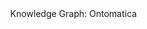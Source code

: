 <style> body { margin: 0; } </style>
 <script src="//unpkg.com/three"></script>
  <script src="//unpkg.com/three-spritetext"></script>
  <script src="//unpkg.com/element-resize-detector/dist/element-resize-detector.min.js"></script>
  <script src="//unpkg.com/3d-force-graph"></script>
 
  <div id="3d-graph" style='visibility:hidden;' ></div>
  
<script src="https://unpkg.com/three@0.119.1/build/three.js"></script>
<script src="https://unpkg.com/three-spritetext@1.5.2/dist/three-spritetext.min.js"></script>
<script src="https://unpkg.com/3d-force-graph@1.66.6/dist/3d-force-graph.min.js"></script>

<title>
Knowledge Graph: Ontomatica
</title>

</head>
<body>

<div id="3d-graph"></div>

<div class="filtresX">
Knowledge Graph: Ontomatica
</div>

<div class="rightside-buttons">
<div class="recenter" onClick="Graph.cameraPosition({ x: 0, y: 0, z: 800 }, { x: 0, y: 0, z: 0 }, 2000);"></div>
</div>

<script>

const Graph = ForceGraph3D()
(document.getElementById("3d-graph"))
//.jsonUrl("https://benetta.io/graph/fdg-1/data.json")
.jsonUrl("https://afdsi.com/data/onto-id-v3/data.json")

// NODES
.nodeLabel("name")
//.nodeAutoColorBy("group")
.nodeVal("value")
.nodeResolution("20")

.nodeColor(d => {

if (d.name === "@Intangible"){return "#D1D5DB";}
else if (d.name === "Audience"){return "#93a806";}
else if (d.name === "Enumeration"){return "#78350F";}
else if (d.name === "Health Aspect Enumeration"){return "#D97706";}
else if (d.name === "Medical Enumeration"){return "#D97706";}
else if (d.name === "Nonprofit Type"){return "#D97706";}
else if (d.name === "US Nonprofit Type"){return "#FCD34D";}
else if (d.name === "501C3"){return "#FDE68A";}
else if (d.name === "Restricted Diet"){return "#D97706";}
else if (d.name === "Language"){return "#36688d";}
else if (d.name === "Offer"){return "#0000ff";}
else if (d.name === "Price Specification"){return "#0E7490";}
else if (d.name === "Quantitative Value"){return "#06B6D4";}
else if (d.name === "Service"){return "#D97706";}
else if (d.name === "WebAPI"){return "#FCD34D";}
else if (d.name === "Structured Value"){return "#78350F";}
else if (d.name === "Nutrition Information"){return "#D97706";}
else if (d.name === "Specialty"){return "#701A75";}
else if (d.name === "Warranty Promise"){return "#9CA3AF";}
else if (d.name === "Agriculture Profession"){return "#bed905";}
else if (d.name === "Agricultural Engineers"){return "#dbb4da";}
else if (d.name === "Agricultural Inspectors"){return "#dbb4da";}
else if (d.name === "Animal Breeders"){return "#dbb4da";}
else if (d.name === "Animal Scientists"){return "#dbb4da";}
else if (d.name === "Farming and Fishing Occupations"){return "#dbb4da";}
else if (d.name === "Pesticide Handlers; Sprayers; and Applicators, Vegetation"){return "#dbb4da";}
else if (d.name === "Soil and Plant Scientists"){return "#dbb4da";}
else if (d.name === "Veterinarians"){return "#dbb4da";}
else if (d.name === "Veterinary Technologists and Technicians"){return "#dbb4da";}
else if (d.name === "Food Processing Profession"){return "#bed905";}
else if (d.name === "Bakers"){return "#dbb4da";}
else if (d.name === "Butchers and Meat Cutters"){return "#dbb4da";}
else if (d.name === "Food Batchmakers"){return "#dbb4da";}
else if (d.name === "Food Preparation and Serving Related Occupations"){return "#dbb4da";}
else if (d.name === "Food Scientists and Technologists"){return "#dbb4da";}
else if (d.name === "Slaughterers and Meat Packers"){return "#dbb4da";}
else if (d.name === "Chemical Creation Profession"){return "#bed905";}
else if (d.name === "Chemical Engineers"){return "#dbb4da";}
else if (d.name === "Chemists"){return "#dbb4da";}
else if (d.name === "Information Management Profession"){return "#bed905";}
else if (d.name === "Curators"){return "#dbb4da";}
else if (d.name === "Interpreters and Translators"){return "#dbb4da";}
else if (d.name === "Human Health Profession"){return "#bed905";}
else if (d.name === "Bioengineers and Biomedical Engineers"){return "#dbb4da";}
else if (d.name === "Biochemists and Biophysicists"){return "#dbb4da";}
else if (d.name === "Dietitians and Nutritionists"){return "#dbb4da";}
else if (d.name === "Epidemiologists"){return "#dbb4da";}
else if (d.name === "Life, Physical, and Social Science Occupations"){return "#dbb4da";}
else if (d.name === "Medical and Clinical Laboratory Technologists"){return "#dbb4da";}
else if (d.name === "Medical Records Specialists"){return "#dbb4da";}
else if (d.name === "Medical Scientists"){return "#dbb4da";}
else if (d.name === "Microbiologists"){return "#dbb4da";}
else if (d.name === "Pharmacists"){return "#dbb4da";}
else if (d.name === "Animal Science and Animal Products"){return "#F0ABFC";}
else if (d.name === "Biological Sciences"){return "#F0ABFC";}
else if (d.name === "Breeding and Genetic Improvement"){return "#F0ABFC";}
else if (d.name === "Food and Human Nutrition"){return "#F0ABFC";}
else if (d.name === "Health and Pathology"){return "#F0ABFC";}
else if (d.name === "Insects and Entomology"){return "#F0ABFC";}
else if (d.name === "Natural Resources, Earth and Environment"){return "#F0ABFC";}
else if (d.name === "Physical and Chemical Sciences"){return "#F0ABFC";}
else if (d.name === "Plant Science and Plant Products"){return "#F0ABFC";}
else if (d.name === "Taxonomic Classification of Organisms"){return "#F0ABFC";}
else if (d.name === "Information Technology, Data Engineering"){return "#F0ABFC";}
else if (d.name === "Information Product"){return "#ee6c81";}
else if (d.name === "Data Kit"){return "#192e5b";}
else if (d.name === "Substance Data Kit"){return "#720017";}
else if (d.name === "Product Data Kit"){return "#d8d583";}
else if (d.name === "Chemical Product Data Kit"){return "#f3d480";}
else if (d.name === "Food Product Data Kit"){return "#f3d480";}
else if (d.name === "Drug Product Data Kit"){return "#f3d480";}
else if (d.name === "Cosmetics Product Data Kit"){return "#f3d480";}
else if (d.name === "Textile Product Data Kit"){return "#f3d480";}
else if (d.name === "Linked Data Indexing"){return "#192e5b";}
else if (d.name === "Knowledge Graph Kit"){return "#192e5b";}
else if (d.name === "Agriculture Graph Kit"){return "#55d9c0";}
else if (d.name === "Aquaculture Graph Kit"){return "#c7f6ec";}
else if (d.name === "Product Identity Graph Kit"){return "#107050";}
else if (d.name === "Food, Drink & Meal Graph Kit"){return "#02231c";}
else if (d.name === "Sensory Science Graph Kit"){return "#4dd8ad";}
else if (d.name === "Human Health Graph Kit"){return "#0444bf";}
else if (d.name === "Product Safety Graph Kit"){return "#0584f2";}
else if (d.name === "Regulation & Trade Graph Kit"){return "#0aaff1";}
else if (d.name === "Consumer Service Graph Kit"){return "#edf259";}
else if (d.name === "Public Service & Research Graph Kit"){return "#a79674";}
else if (d.name === "Product Design & Development Graph Kit"){return "#f09285";}
else if (d.name === "Graph Application"){return "#728ca3";}
else if (d.name === "Web Enabled Directed Graph Engine"){return "#73c0f4";}
else if (d.name === "Graph Analysis"){return "#f3e46c";}
else if (d.name === "Electronic Product"){return "#0584f2";}
else if (d.name === "Electronic Label"){return "#0aaff1";}
else if (d.name === "Electronic Record"){return "#edf259";}
else if (d.name === "Electronic Biography"){return "#a79674";}
else if (d.name === "Electronic Commerce"){return "#a3586d";}
else if (d.name === "Electronic Product Passport"){return "#574a72";}
else if (d.name === "Electronic Border Control"){return "#f3b05a";}
else if (d.name === "Machine Automation Product"){return "#93a806";}
else if (d.name === "Machine Reasoning and Learning Product"){return "#bed905";}
else if (d.name === "Legacy Migration Product"){return "#012172";}
else if (d.name === "Development Product"){return "#ee6c81";}
else if (d.name === "Platform for Ontology"){return "#23345c";}
else if (d.name === "Plato Toolchain"){return "#f1ba48";}
else if (d.name === "Item Markup Language - Linked Data"){return "#f1ba48";}
else if (d.name === "Python Development Environment"){return "#5398d9";}
else if (d.name === "Python tools"){return "#d96b03";}
else if (d.name === "PyThing"){return "#d96b03";}
else if (d.name === "Chemical Entities of Food Significance"){return "#73c0f4";}
else if (d.name === "Chemical Entities with Medical Applications, Therapeutic Indications and Consequences"){return "#b5b3be";}
else if (d.name === "Dietary Data Reference"){return "#f3e46c";}
else if (d.name === "Food Data Kit"){return "#b5b3be";}
else if (d.name === "Vocal"){return "#f3e46c";}
else if (d.name === "Glucosinolates Research"){return "#b5b3be";}
else if (d.name === "Homeopathic Remedies"){return "#f3e46c";}
else if (d.name === "Reference Library"){return "#b5b3be";}
else if (d.name === "Specialty Foods"){return "#f3e46c";}
else if (d.name === "Dietary Supplements"){return "#b5b3be";}
else if (d.name === "USDA Food and Nutrient Database for Dietary Studies"){return "#f3e46c";}
else if (d.name === "USDA Standard Reference"){return "#b5b3be";}
else if (d.name === "Graph Visualization"){return "#be7052";}
else if (d.name === "Graph Analytics"){return "#f1ded1";}
else if (d.name === "Afro-Asiatic languages"){return "#bda589";}
else if (d.name === "Arabic"){return "#f49f05";}
else if (d.name === "Austro-Asiatic languages"){return "#bda589";}
else if (d.name === "Khmer"){return "#f49f05";}
else if (d.name === "Vietnamese"){return "#f49f05";}
else if (d.name === "Austronesian languages"){return "#bda589";}
else if (d.name === "Malay"){return "#f49f05";}
else if (d.name === "Dravidian languages"){return "#bda589";}
else if (d.name === "Telugu"){return "#f49f05";}
else if (d.name === "Sino-Tibetan languages"){return "#bda589";}
else if (d.name === "Burmese"){return "#f49f05";}
else if (d.name === "Chinese"){return "#f49f05";}
else if (d.name === "Indo-European languages"){return "#bda589";}
else if (d.name === "Czech"){return "#f49f05";}
else if (d.name === "English"){return "#f49f05";}
else if (d.name === "English Great Britain"){return "#f3cd05";}
else if (d.name === "English United States"){return "#f3cd05";}
else if (d.name === "French"){return "#f49f05";}
else if (d.name === "German"){return "#f49f05";}
else if (d.name === "Hindi"){return "#f49f05";}
else if (d.name === "Italian"){return "#f49f05";}
else if (d.name === "Persian"){return "#f49f05";}
else if (d.name === "Polish"){return "#f49f05";}
else if (d.name === "Portuguese"){return "#f49f05";}
else if (d.name === "Romanian"){return "#f49f05";}
else if (d.name === "Russian"){return "#f49f05";}
else if (d.name === "Slovak"){return "#f49f05";}
else if (d.name === "Spanish"){return "#f49f05";}
else if (d.name === "Swedish"){return "#f49f05";}
else if (d.name === "Ukrainian"){return "#f49f05";}
else if (d.name === "Japonic languages"){return "#bda589";}
else if (d.name === "Japanese"){return "#f49f05";}
else if (d.name === "Koreanic languages"){return "#bda589";}
else if (d.name === "Korean"){return "#f49f05";}
else if (d.name === "Ibero-Caucasian languages"){return "#bda589";}
else if (d.name === "Georgian"){return "#f49f05";}
else if (d.name === "Kra-Dai languages"){return "#bda589";}
else if (d.name === "Lao"){return "#f49f05";}
else if (d.name === "Thai"){return "#f49f05";}
else if (d.name === "Turkic languages"){return "#bda589";}
else if (d.name === "Turkish"){return "#f49f05";}
else if (d.name === "Uralic languages"){return "#bda589";}
else if (d.name === "Hungarian"){return "#f49f05";}
else if (d.name === "Ontology"){return "#006400";}
else if (d.name === "Biology-and-Chemistry"){return "#008b8b";}
else if (d.name === "Biochemistry"){return "#00fa9a";}
else if (d.name === "Genotype"){return "#00fa9a";}
else if (d.name === "Health"){return "#00fa9a";}
else if (d.name === "Phenotype"){return "#00fa9a";}
else if (d.name === "Protein"){return "#00fa9a";}
else if (d.name === "Research-Analysis-Methods"){return "#00fa9a";}
else if (d.name === "Species"){return "#00fa9a";}
else if (d.name === "Education"){return "#008b8b";}
else if (d.name === "Career-Description"){return "#00fa9a";}
else if (d.name === "Skill-Competence"){return "#00fa9a";}
else if (d.name === "Training"){return "#00fa9a";}
else if (d.name === "Finance-and-Trade"){return "#008b8b";}
else if (d.name === "Finance"){return "#00fa9a";}
else if (d.name === "Trade"){return "#00fa9a";}
else if (d.name === "Transportation"){return "#00fa9a";}
else if (d.name === "Food-and-Nutrition"){return "#008b8b";}
else if (d.name === "Agriculture"){return "#00fa9a";}
else if (d.name === "Commodity"){return "#00fa9a";}
else if (d.name === "Food-Composition"){return "#00fa9a";}
else if (d.name === "Food-Quality"){return "#00fa9a";}
else if (d.name === "Food-Safety"){return "#00fa9a";}
else if (d.name === "Food-Specification"){return "#00fa9a";}
else if (d.name === "Nutrition"){return "#00fa9a";}
else if (d.name === "Government-and-Regulation"){return "#008b8b";}
else if (d.name === "European-Union"){return "#00fa9a";}
else if (d.name === "United-Nations"){return "#00fa9a";}
else if (d.name === "United-States"){return "#00fa9a";}
else if (d.name === "Information-Technology"){return "#008b8b";}
else if (d.name === "Archival-Science"){return "#00fa9a";}
else if (d.name === "Data-Processing"){return "#00fa9a";}
else if (d.name === "Security"){return "#00fa9a";}
else if (d.name === "Software"){return "#00fa9a";}
else if (d.name === "Supply-Chain"){return "#00fa9a";}
else if (d.name === "Lexicon-and-Relations"){return "#008b8b";}
else if (d.name === "Lexicon"){return "#00fa9a";}
else if (d.name === "National-Language"){return "#00fa9a";}
else if (d.name === "Relations"){return "#00fa9a";}
else if (d.name === "Measurement-and-Statistics"){return "#008b8b";}
else if (d.name === "Information-Artifact"){return "#00fa9a";}
else if (d.name === "Measurement"){return "#00fa9a";}
else if (d.name === "Statistics"){return "#00fa9a";}
else if (d.name === "Sensor-and-Automation"){return "#008b8b";}
else if (d.name === "Agriculture-Automation"){return "#00fa9a";}
else if (d.name === "Machine-Control"){return "#00fa9a";}
else if (d.name === "Machine-Learning"){return "#00fa9a";}
else if (d.name === "Sensors"){return "#00fa9a";}
else if (d.name === "Space-and-Time"){return "#008b8b";}
else if (d.name === "Space-Climate"){return "#00fa9a";}
else if (d.name === "Space-Environment-Science"){return "#00fa9a";}
else if (d.name === "Space-Geography"){return "#00fa9a";}
else if (d.name === "Space-Soil"){return "#00fa9a";}
else if (d.name === "Space-Species"){return "#00fa9a";}
else if (d.name === "Time"){return "#00fa9a";}
else if (d.name === "Amino Acids"){return "#9acd32";}
else if (d.name === "Chemical Entities of Biological Interest"){return "#9acd32";}
else if (d.name === "Food Additive Biochemistry"){return "#9acd32";}
else if (d.name === "Food Contact Material Biochemistry"){return "#9acd32";}
else if (d.name === "Food Nutrient Biochemistry"){return "#9acd32";}
else if (d.name === "Food Protection Biochemistry"){return "#9acd32";}
else if (d.name === "Human Pathways"){return "#9acd32";}
else if (d.name === "Lipids"){return "#9acd32";}
else if (d.name === "Organoleptic Biochemistry"){return "#9acd32";}
else if (d.name === "Gene Ontology"){return "#9acd32";}
else if (d.name === "Drug Ontology"){return "#9acd32";}
else if (d.name === "US NIH Medical Subject Headings"){return "#9acd32";}
else if (d.name === "Integrated Taxonomic Information System"){return "#9acd32";}
else if (d.name === "GS1 Ontology"){return "#3cb371";}
else if (d.name === "Fish Ontology"){return "#7cfc00";}
else if (d.name === "US FDA SPL"){return "#0000ff";}
else if (d.name === "Provenance Ontology"){return "#ffd700";}
else if (d.name === "US Library of Congress Subject Headings"){return "#ffd700";}
else if (d.name === "Information Classes"){return "#0000ff";}
else if (d.name === "Information Types"){return "#0000ff";}
else if (d.name === "ISO 11238"){return "#eee8aa";}
else if (d.name === "Web Ontology Language"){return "#eee8aa";}
else if (d.name === "Resource Description Framework (RDF)"){return "#eee8aa";}
else if (d.name === "Schema.org"){return "#eee8aa";}
else if (d.name === "Simple Knowledge Organization System"){return "#eee8aa";}
else if (d.name === "UN FAO AGROVOC"){return "#eee8aa";}
else if (d.name === "USDA National Agricultural Library Thesaurus"){return "#eee8aa";}
else if (d.name === "US NIH NCI Thesaurus"){return "#eee8aa";}
else if (d.name === "Lexicon Model for Ontologies"){return "#eee8aa";}
else if (d.name === "Relations Ontology"){return "#dda0dd";}
else if (d.name === "Wikimedia Wikidata"){return "#dda0dd";}
else if (d.name === "Blood Glucose Monitoring Ontology"){return "#dcdcdc";}
else if (d.name === "Semantic Sensor Network Ontology"){return "#dcdcdc";}
else if (d.name === "Life Cycle Analysis Ontology"){return "#8fbc8f";}
else if (d.name === "Soil Chemistry Ontology US DOI US GS"){return "#808000";}
else if (d.name === "Soil Composition Ontology"){return "#808000";}
else if (d.name === "Technology"){return "#8f4f06";}
else if (d.name === "Information Technologies"){return "#73c0f4";}
else if (d.name === "Graph Format"){return "#5aa382";}
else if (d.name === "Knowledge Format"){return "#78d68c";}
else if (d.name === "Definition & Documentation"){return "#bda728";}
else if (d.name === "Graph Validation"){return "#704307";}
else if (d.name === "Graph Query"){return "#f7b178";}
else if (d.name === "Graph Visualization"){return "#253f5b";}
else if (d.name === "Natural Language Format"){return "#4f728e";}
else if (d.name === "Data Storage Format"){return "#be8260";}
else if (d.name === "Development Environment"){return "#d7b095";}
else if (d.name === "Web Format"){return "#74412b";}
else if (d.name === "Infrastructure"){return "#777ca8";}
else if (d.name === "Wearable Technology"){return "#73c0f4";}
else if (d.name === "Agriculture Technology"){return "#3cb371";}
else if (d.name === "Resource Description Framework"){return "#5aa382";}
else if (d.name === "JSON-LD"){return "#5aa382";}
else if (d.name === "Web Ontology Language"){return "#78d68c";}
else if (d.name === "Description Logic"){return "#78d68c";}
else if (d.name === "Protege"){return "#bda728";}
else if (d.name === "Sphinx"){return "#bda728";}
else if (d.name === "Linked Open Data Environment"){return "#bda728";}
else if (d.name === "Neuron"){return "#bda728";}
else if (d.name === "Structured Data Linter"){return "#704307";}
else if (d.name === "Structured Data Testing Tool"){return "#704307";}
else if (d.name === "Shape Constraints Language"){return "#704307";}
else if (d.name === "SPARQL"){return "#f7b178";}
else if (d.name === "Faceted Search"){return "#f7b178";}
else if (d.name === "Web Enables Directed Graph Engine"){return "#253f5b";}
else if (d.name === "Data Driven Documents"){return "#253f5b";}
else if (d.name === "Unicode"){return "#4f728e";}
else if (d.name === "Notation 3"){return "#be8260";}
else if (d.name === "Triplestore"){return "#be8260";}
else if (d.name === "MySQL"){return "#be8260";}
else if (d.name === "Python"){return "#d7b095";}
else if (d.name === "Haskell"){return "#d7b095";}
else if (d.name === "Javascript"){return "#d7b095";}
else if (d.name === "Accelerated Mobile Page"){return "#74412b";}
else if (d.name === "Amazon Web Services"){return "#777ca8";}
else if (d.name === "@Place"){return "#74412b";}
else if (d.name === "Africa"){return "#A0522D";}
else if (d.name === "Africa, Eastern"){return "#a37c27";}
else if (d.name === "Kenya"){return "#a37c27";}
else if (d.name === "Africa, Northern"){return "#a37c27";}
else if (d.name === "Egypt"){return "#a37c27";}
else if (d.name === "Africa, Southern"){return "#a37c27";}
else if (d.name === "South Africa"){return "#a37c27";}
else if (d.name === "Asia"){return "#A0522D";}
else if (d.name === "Asia, Northeast"){return "#a37c27";}
else if (d.name === "China, Peoples Republic Of"){return "#a37c27";}
else if (d.name === "China, Republic Of"){return "#a37c27";}
else if (d.name === "Hong Kong"){return "#a37c27";}
else if (d.name === "Japan"){return "#a37c27";}
else if (d.name === "Korea, Republic Of"){return "#a37c27";}
else if (d.name === "Asia, Southeast"){return "#a37c27";}
else if (d.name === "Singapore"){return "#a37c27";}
else if (d.name === "Asia, Southern"){return "#a37c27";}
else if (d.name === "India"){return "#a37c27";}
else if (d.name === "Asia, Western"){return "#a37c27";}
else if (d.name === "Pakistan"){return "#a37c27";}
else if (d.name === "Middle East"){return "#a37c27";}
else if (d.name === "Israel"){return "#a37c27";}
else if (d.name === "Kuwait"){return "#a37c27";}
else if (d.name === "Qatar"){return "#a37c27";}
else if (d.name === "Saudi Arabia"){return "#a37c27";}
else if (d.name === "Turkey"){return "#a37c27";}
else if (d.name === "United Arab Emirates"){return "#a37c27";}
else if (d.name === "Australia"){return "#A0522D";}
else if (d.name === "Central America"){return "#A0522D";}
else if (d.name === "Costa Rica"){return "#a37c27";}
else if (d.name === "Europe"){return "#A0522D";}
else if (d.name === "Europe, Central"){return "#a37c27";}
else if (d.name === "German Federal Republic"){return "#a37c27";}
else if (d.name === "Europe, Eastern"){return "#a37c27";}
else if (d.name === "Czech Republic"){return "#a37c27";}
else if (d.name === "Poland"){return "#a37c27";}
else if (d.name === "Russia"){return "#a37c27";}
else if (d.name === "Turkey"){return "#a37c27";}
else if (d.name === "Europe, Southern"){return "#a37c27";}
else if (d.name === "Italy"){return "#a37c27";}
else if (d.name === "Portugal"){return "#a37c27";}
else if (d.name === "Spain"){return "#a37c27";}
else if (d.name === "Europe, Western"){return "#a37c27";}
else if (d.name === "Belgium"){return "#a37c27";}
else if (d.name === "France"){return "#a37c27";}
else if (d.name === "Ireland"){return "#a37c27";}
else if (d.name === "Netherlands"){return "#a37c27";}
else if (d.name === "Switzerland"){return "#a37c27";}
else if (d.name === "United Kingdom"){return "#a37c27";}
else if (d.name === "Scandinavia"){return "#a37c27";}
else if (d.name === "Denmark"){return "#a37c27";}
else if (d.name === "Finland"){return "#a37c27";}
else if (d.name === "Norway"){return "#a37c27";}
else if (d.name === "Sweden"){return "#a37c27";}
else if (d.name === "North America"){return "#A0522D";}
else if (d.name === "Canada"){return "#a37c27";}
else if (d.name === "British Columbia"){return "#a37c27";}
else if (d.name === "Ontario"){return "#a37c27";}
else if (d.name === "Quebec"){return "#a37c27";}
else if (d.name === "Mexico"){return "#a37c27";}
else if (d.name === "United States"){return "#A0522D";}
else if (d.name === "Middle Atlantic States"){return "#A0522D";}
else if (d.name === "District Of Columbia"){return "#a37c27";}
else if (d.name === "Maryland"){return "#a37c27";}
else if (d.name === "Midwestern States"){return "#a37c27";}
else if (d.name === "Michigan"){return "#a37c27";}
else if (d.name === "Missouri"){return "#a37c27";}
else if (d.name === "Northeastern States"){return "#a37c27";}
else if (d.name === "Massachusetts"){return "#a37c27";}
else if (d.name === "New York"){return "#a37c27";}
else if (d.name === "Southeastern States"){return "#a37c27";}
else if (d.name === "North Carolina"){return "#a37c27";}
else if (d.name === "Southwestern States"){return "#a37c27";}
else if (d.name === "Texas"){return "#a37c27";}
else if (d.name === "Western States"){return "#a37c27";}
else if (d.name === "California"){return "#a37c27";}
else if (d.name === "Washington"){return "#a37c27";}
else if (d.name === "Pacific Ocean islands"){return "#a37c27";}
else if (d.name === "Philippines"){return "#a37c27";}
else if (d.name === "South America"){return "#A0522D";}
else if (d.name === "Argentina"){return "#a37c27";}
else if (d.name === "Brazil"){return "#a37c27";}
else if (d.name === "Chile"){return "#a37c27";}
else if (d.name === "Geopolitical Designation"){return "#4169e1";}
else if (d.name === "Codex Alimentarius Commission Countries"){return "#00bfff";}
else if (d.name === "Organization for Economic Cooperation and Development (OECD)"){return "#00bfff";}
else if (d.name === "European Union"){return "#00bfff";}
else if (d.name === "@Organization"){return "#006400";}
else if (d.name === "Consortium"){return "#006400";}
else if (d.name === "Corporation"){return "#ff0000";}
else if (d.name === "EducationalOrganization"){return "#006400";}
else if (d.name === "Government"){return "#006400";}
else if (d.name === "MedicalOrganization"){return "#006400";}
else if (d.name === "NGO"){return "#006400";}
else if (d.name === "Alianza de Servicios de Información"){return "#00ff7f";}
else if (d.name === "DBpedia"){return "#00ff7f";}
else if (d.name === "International Rice Research Institute"){return "#00ff7f";}
else if (d.name === "Wikimedia"){return "#00ff7f";}
else if (d.name === "American Food Data Systems Institute"){return "#db7093";}
else if (d.name === "Daily Care"){return "#db7093";}
else if (d.name === "Daly Food"){return "#db7093";}
else if (d.name === "Electronic Label Inc."){return "#db7093";}
else if (d.name === "Export Import Data"){return "#db7093";}
else if (d.name === "Ontomatica"){return "#db7093";}
else if (d.name === "Chinese Academy of Agricultural Science"){return "#00ff7f";}
else if (d.name === "Massachusetts Institute of Technology, CSAIL"){return "#00ff7f";}
else if (d.name === "University of Hertfordshire"){return "#00ff7f";}
else if (d.name === "University of Michigan, Ontobee"){return "#00ff7f";}
else if (d.name === "University of Sydney"){return "#00ff7f";}
else if (d.name === "European Chemicals Agency"){return "#00ff7f";}
else if (d.name === "European Food Safety Authority"){return "#00ff7f";}
else if (d.name === "US Department of Agriculture"){return "#00ff7f";}
else if (d.name === "US Food and Drug Administration"){return "#00ff7f";}
else if (d.name === "US Library of Congress"){return "#00ff7f";}
else if (d.name === "US National Institutes of Health"){return "#00ff7f";}
else if (d.name === "European Molecular Biology Laboratory"){return "#00ff7f";}
else if (d.name === "Kyoto Encyclopedia of Genes and Genomes"){return "#00ff7f";}
else if (d.name === "National Center for Biomedical Ontologies"){return "#00ff7f";}
else if (d.name === "UN Food and Agriculture Organization"){return "#00ff7f";}
else if (d.name === "@Person"){return "#48d1cc";}
else if (d.name === "Advisers"){return "#0000ff";}
else if (d.name === "Development Partners"){return "#0000ff";}
else if (d.name === "Team"){return "#0000ff";}
else if (d.name === "@CreativeWork"){return "#0000ff";}
else if (d.name === "Dataset"){return "#d6618f";}
else if (d.name === "Data Feed"){return "#f3d480";}
else if (d.name === "Data Feed - Supplier Data"){return "#f1931b";}
else if (d.name === "Data Feed - Ontology"){return "#8f715b";}
else if (d.name === "Data Feed - Knowledge Graph Kit"){return "#36688d";}
else if (d.name === "Diet"){return "#a7414a";}
else if (d.name === "HowTo"){return "#423a01";}
else if (d.name === "Recipe"){return "#776b04";}
else if (d.name === "Learning Resource"){return "#003d73";}
else if (d.name === "Course"){return "#0878a4";}
else if (d.name === "Menu"){return "#a7414a";}
else if (d.name === "Software Application"){return "#582a20";}
else if (d.name === "@Medical Entity"){return "#0000ff";}
else if (d.name === "Anatomical Structure"){return "#0878a4";}
else if (d.name === "Bone"){return "#1ecfd6";}
else if (d.name === "Brain Structure"){return "#1ecfd6";}
else if (d.name === "Joint"){return "#1ecfd6";}
else if (d.name === "Ligament"){return "#1ecfd6";}
else if (d.name === "Muscle"){return "#1ecfd6";}
else if (d.name === "Nerve"){return "#1ecfd6";}
else if (d.name === "Vessel"){return "#1ecfd6";}
else if (d.name === "Artery"){return "#edd179";}
else if (d.name === "Lymphatic Vessel"){return "#edd179";}
else if (d.name === "Vein"){return "#edd179";}
else if (d.name === "Anatomical System"){return "#0878a4";}
else if (d.name === "Lifestyle Modification"){return "#0878a4";}
else if (d.name === "Medical Intangible"){return "#0878a4";}
else if (d.name === "Dose Schedule"){return "#1ecfd6";}
else if (d.name === "Maximum DoseSchedule"){return "#edd179";}
else if (d.name === "Recommended DoseSchedule"){return "#edd179";}
else if (d.name === "Reported DoseSchedule"){return "#edd179";}
else if (d.name === "Drug Legal Status"){return "#1ecfd6";}
else if (d.name === "Drug Strength"){return "#1ecfd6";}
else if (d.name === "Medical Code"){return "#1ecfd6";}
else if (d.name === "Medical Risk Estimator"){return "#0878a4";}
else if (d.name === "Medical RiskCalculator"){return "#1ecfd6";}
else if (d.name === "Medical Study"){return "#0878a4";}
else if (d.name === "Medical ObservationalStudy"){return "#1ecfd6";}
else if (d.name === "Substance"){return "#0878a4";}
else if (d.name === "Dietary Supplement"){return "#1ecfd6";}
else if (d.name === "Drug"){return "#1ecfd6";}

else {return "#FFFFFF";}
}
)

// LINKS
.linkWidth(2)
.linkOpacity(0.5)
.linkThreeObjectExtend(true)

.linkThreeObject(link => {
// const sprite = new SpriteText(`${link.source} \u2194 ${link.target}`);
const sprite = new SpriteText(`${link.label}`);
sprite.color = "#D3D3D3"; // beige-tan
sprite.textHeight = 3.5;
return sprite;
}
)

.linkPositionUpdate((sprite, { start, end }) => {
const middlePos = Object.assign(...["x", "y", "z"].map(c => ({
[c]: start[c] + (end[c] - start[c]) / 2
}
))
);
Object.assign(sprite.position, middlePos);
}
)

.linkDirectionalParticles("value")
.linkDirectionalParticleSpeed(d => d.value * 0.001)

<!-- LINK color may need to use IDN; unless: add 'target' to declarations -->
<!-- better approach: target predicates -->

.linkColor(d => {
     if (d.type === "inLanguage"){return "#32CD32";}
else if (d.type === "priority"){return "#FF0000";}
<!-- else if (d.target === ""){return "#2E8BC0";} -->
<!-- else if (d.target === ""){return "#2E8BC0";} -->
<!-- else if (d.target === ""){return "#2E8BC0";} -->
<!-- else if (d.target === ""){return "#2E8BC0";} -->
<!-- else if (d.target === ""){return "#2E8BC0";} -->
<!-- else if (d.target === ""){return "#2E8BC0";} -->

else {return "#FCFF98";} // yellow, green; light

})

.onNodeDragEnd(node => {
node.fx = node.x;
node.fy = node.y;
node.fz = node.z;
}
);

Graph.d3Force("error")
.strength(-60);

</script>
